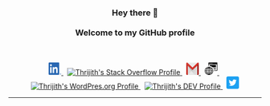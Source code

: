 <h3 align="center">
    Hey there 👋
    <br />
    <br />
    Welcome to my GitHub profile
</h3>
<br />
<br />
<div align="center">
    <a href="https://www.linkedin.com/in/thrijith/">
        <img src="https://raw.githubusercontent.com/thrijith/thrijith/master/assets/linkedin.png" width=25px height=25px alt="Thrijith's LinkedIn Profile">
    </a>&nbsp;
    <a href="https://stackoverflow.com/users/4368718/3gth/">
        <img src="https://cdn.sstatic.net/Sites/stackoverflow/company/Img/logos/so/so-icon.png" width=25px height=25px alt="Thrijith's Stack Overflow Profile">
    </a>&nbsp;
    <a href="mailto:thrijith13@gmail.com">
        <img src="https://raw.githubusercontent.com/thrijith/thrijith/master/assets/gmail.png" width=25px height=25px alt="Thrijith's Email">
    </a>&nbsp;
    <a href="https://thrijith.com/">
        <img src="https://raw.githubusercontent.com/thrijith/thrijith/master/assets/website.png" width=25px height=25px alt="Thrijith's Personal Blog">
    </a>&nbsp;
    <a href="https://profiles.wordpress.org/thrijith/">
        <img src="https://s.w.org/style/images/about/WordPress-logotype-wmark.png" width=25px height=25px alt="Thrijith's WordPres.org Profile">
    </a>&nbsp;
    <a href="http://dev.to/thrijith/">
        <img src="https://d2fltix0v2e0sb.cloudfront.net/dev-badge.svg" alt="Thrijith's DEV Profile" width=25px height=25px>
    </a>&nbsp;
    <a href="https://twitter.com/3gth">
        <img src="https://raw.githubusercontent.com/thrijith/thrijith/master/assets/twitter.png" width=25px height=25px alt="Thrijith's Twitter Profile">
    </a>
</div>

---

